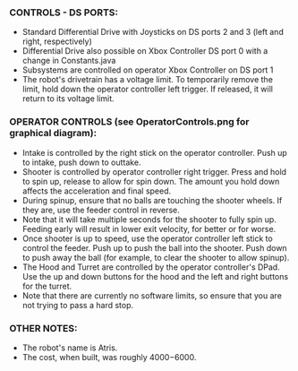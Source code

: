 ### CONTROLS - DS PORTS:
* Standard Differential Drive with Joysticks on DS ports 2 and 3 (left and right, respectively)
* Differential Drive also possible on Xbox Controller DS port 0 with a change in Constants.java
* Subsystems are controlled on operator Xbox Controller on DS port 1
* The robot's drivetrain has a voltage limit. To temporarily remove the limit, hold down the operator controller left trigger. If released, it will return to its voltage limit.

### OPERATOR CONTROLS (see OperatorControls.png for graphical diagram):
* Intake is controlled by the right stick on the operator controller. Push up to intake, push down to outtake.
* Shooter is controlled by operator controller right trigger. Press and hold to spin up, release to allow for spin down. The amount you hold down affects the acceleration and final speed.
 * During spinup, ensure that no balls are touching the shooter wheels. If they are, use the feeder control in reverse.
 * Note that it will take multiple seconds for the shooter to fully spin up. Feeding early will result in lower exit velocity, for better or for worse.
* Once shooter is up to speed, use the operator controller left stick to control the feeder. Push up to push the ball into the shooter. Push down to push away the ball (for example, to clear the shooter to allow spinup).
* The Hood and Turret are controlled by the operator controller's DPad. Use the up and down buttons for the hood and the left and right buttons for the turret.
 * Note that there are currently no software limits, so ensure that you are not trying to pass a hard stop.

### OTHER NOTES:
* The robot's name is Atris. 
* The cost, when built, was roughly $4000-$6000.